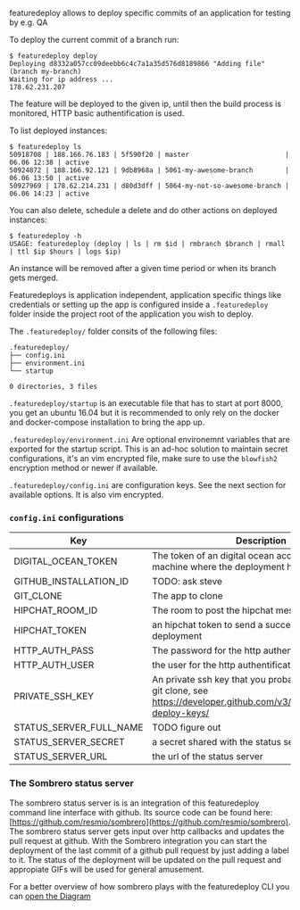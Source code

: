 

featuredeploy allows to deploy specific commits of an application for testing by e.g. QA

To deploy the current commit of a branch run:
```
$ featuredeploy deploy
Deploying d8332a057cc09deebb6c4c7a1a35d576d8189866 "Adding file" (branch my-branch)
Waiting for ip address ...
178.62.231.207
```

The feature will be deployed to the given ip, until then the build process is monitored, HTTP basic authentification is used.

To list deployed instances:
```
$ featuredeploy ls
50918708 | 188.166.76.183 | 5f590f20 | master                        | 06.06 12:38 | active
50924872 | 188.166.92.121 | 9db8968a | 5061-my-awesome-branch        | 06.06 13:50 | active
50927969 | 178.62.214.231 | d80d3dff | 5064-my-not-so-awesome-branch | 06.06 14:23 | active
```
You can also delete, schedule a delete and do other actions on deployed instances:
```
$ featuredeploy -h
USAGE: featuredeploy (deploy | ls | rm $id | rmbranch $branch | rmall | ttl $ip $hours | logs $ip)
```
An instance will be removed after a given time period or when its branch gets merged.

Featuredeploys is application independent, application specific things like credentials or setting up the app is configured inside a `.featuredeploy` folder inside the project root of the application you wish to deploy.

The `.featuredeploy/` folder consits of the following files:
```
.featuredeploy/
├── config.ini
├── environment.ini
└── startup

0 directories, 3 files
```

`.featuredeploy/startup` is an executable file that has to start at port 8000, you get an ubuntu 16.04 but it is recommended to only rely on the docker and docker-compose installation to bring the app up.

`.featuredeploy/environment.ini`
Are optional environemnt variables that are exported for the startup script. This is an ad-hoc solution to maintain secret configurations, it's an vim encrypted file, make sure to use the `blowfish2` encryption method or newer if available.

`.featuredeploy/config.ini` are configuration keys. See the next section for available options. It is also vim encrypted.

### `config.ini` configurations

| Key | Description |
| --- | --- |
|DIGITAL_OCEAN_TOKEN| The token of an digital ocean account to start the machine where the deployment happens.|
|GITHUB_INSTALLATION_ID|TODO: ask steve|
|GIT_CLONE| The app to clone|
|HIPCHAT_ROOM_ID|The room to post the hipchat message|
|HIPCHAT_TOKEN| an hipchat token to send a success message after deployment|
|HTTP_AUTH_PASS| The password for the http authentification|
|HTTP_AUTH_USER | the user for the http authentification|
|PRIVATE_SSH_KEY| An private ssh key that you probably need for the git clone, see https://developer.github.com/v3/guides/managing-deploy-keys/|
|STATUS_SERVER_FULL_NAME|TODO figure out|
|STATUS_SERVER_SECRET|a secret shared with the status server|
|STATUS_SERVER_URL| the url of the status server|


### The Sombrero status server
The sombrero status server is is an integration of this featuredeploy command line interface with github.
Its source code can be found here: [https://github.com/resmio/sombrero](https://github.com/resmio/sombrero).
The sombrero status server gets input over http callbacks and updates the pull request at github.
With the Sombrero integration you can start the deployment of the last commit of a github pull request by just adding a label to it.
The status of the deployment will be updated on the pull request and appropiate GIFs will be used for general amusement.

For a better overview of how sombrero plays with the featuredeploy CLI you can  [open the Diagram](https://www.draw.io/?lightbox=1&highlight=0000ff&edit=_blank&layers=1&nav=1#R5VlLc5swEP41HJ0BZGN89CtpZtJpJj60PcqwBrUYuUL4kV9fCYRBxjg4sZNpk0MirVYraffbT4tioPFye8fwKvxKfYgM2%2FS3BpoYtm11kSn%2BSMkul%2FT7bi4IGPGVUimYkWdQQjUvSIkPiabIKY04WelCj8YxeFyTYcboRldb0EhfdYUDqAlmHo7q0u%2FE52EudXtmKf8CJAiLlS1Tjcyx9ztgNI3VeoaNFtlPPrzEhS2ln4TYp5uKCE0NNGaU8ry13I4hkr4t3JbPu20Y3e%2BbQcxbTXDUPviuODv4whWqSxkPaUBjHE1L6Sg7H0gLpuiFfBmJpiWav4DznYomTjkVotLCA6UrpZevKRdq3LYSJTRlntLqKiBgFoDS6u1dJqAIdAmc7YQKgwhzstatY4WJYK%2Bnpg4Zw7uKwoqSmCcVy49SIBQUvFGBUgVuu3%2Fg4%2FP0RSPfQdGrHKUUZXFriOEgN7%2FGUaqOPF2DPAIaGrYTCV%2BNfLIWzUA2IzzPshX7MoZqXKxRUTkxi8GSrpvnHWCJw5brEGGQkGc8zxQkepSzhXZvZPQmQoIjEsRCEMFCzl0D40Rk5lCJl8T3MxRmOxrt821MI8qyVYuMK%2FYjLcDWOMIbah9lOmoIdI6DS1kyb5yBjbTAdhVCz4NfDS%2Bdwo4y27EHugm6WCQiA3QMnYuabg00d4SH6bwWwzLbZfw2IeEwW%2BEsKTeC%2FfXwNiZyLQiNjrVNPV0sV%2FU3JRNbRcDCCgs7ZrOnNUedyiX3knwIW8J%2FSPGN5SLV%2F6nU2nKlnPMIjIijAFNzX8efFyHLGlr3uVOwW%2FcgDDlfq1llJM5l3cN1UPeyLFqYryTE0OOExsdZNF35mIO8jkL5%2B%2FHpMzCi%2BwIjmgM9cy9Ch9YBGR7A6yJk2KvFfkaXcwaMXoIOj7i7lqqt6XBfTbwLHVq181%2BEDnsVMrx%2B4dg3aoVjA5JbQ7W1A%2B0GVmkozsYMMlrJB%2BbsREX2lFVipwu4%2F5mMTqeNICPX6r2NgArKQVdgHNR03TQAw4dVRHctyvVKfJ0%2FqfyOHMkwd1TchG0zC91%2BtLDCTuLp2iwglURs2a4yJLsfxhBvrZbaMkS%2FhoNbQQEpAz3iVY54uG8ZpY%2B%2Bq7rOe95V6BootaoYzWB5XSS6l0fi6x45HD2UDnrhkcO5bnlu1b9XTz1yTBmjrPXjxiz1PEiS1voTSDiju8%2FxDIJOpnzHvLEPnyvedutudTPFZ6V9hUvYrWFqQgLCsdT55gGOj8T%2BPk44jgVc%2FhEOdszrcbDolk%2FVuf%2FL%2Fweg6V8%3D)
